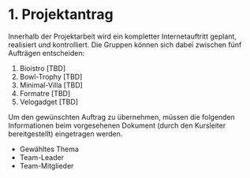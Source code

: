 # 1. Projektantrag 
Innerhalb der Projektarbeit wird ein kompletter Internetauftritt geplant, realisiert und kontrolliert. Die Gruppen können sich dabei zwischen fünf Aufträgen entscheiden:

1. Bioistro [TBD]
1. Bowl-Trophy [TBD]
1. Minimal-Villa [TBD]
1. Formatre [TBD]
1. Velogadget [TBD]

Um den gewünschten Auftrag zu übernehmen, müssen die folgenden Informationen beim vorgesehenen Dokument (durch den Kursleiter bereitgestellt) eingetragen werden.

* Gewähltes Thema
* Team-Leader
* Team-Mitglieder
